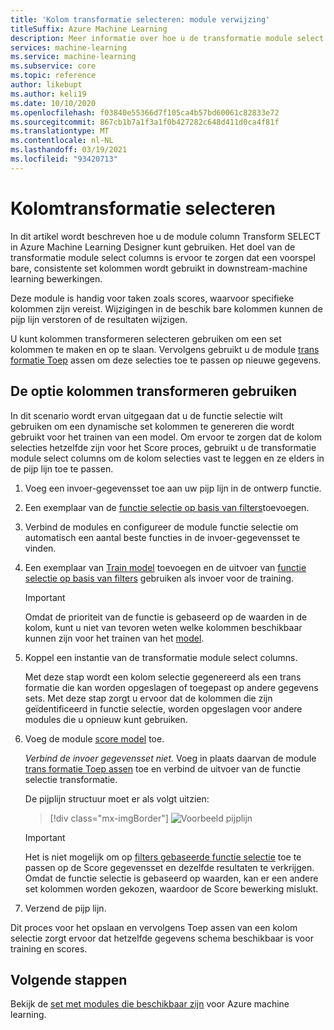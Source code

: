 ```yaml
---
title: 'Kolom transformatie selecteren: module verwijzing'
titleSuffix: Azure Machine Learning
description: Meer informatie over hoe u de transformatie module select columns in Azure Machine Learning Designer kunt gebruiken om een SELECT trans formatie uit te voeren.
services: machine-learning
ms.service: machine-learning
ms.subservice: core
ms.topic: reference
author: likebupt
ms.author: keli19
ms.date: 10/10/2020
ms.openlocfilehash: f03840e55366d7f105ca4b57bd60061c82833e72
ms.sourcegitcommit: 867cb1b7a1f3a1f0b427282c648d411d0ca4f81f
ms.translationtype: MT
ms.contentlocale: nl-NL
ms.lasthandoff: 03/19/2021
ms.locfileid: "93420713"
---
```

# <a name="select-columns-transform"></a>Kolomtransformatie selecteren

In dit artikel wordt beschreven hoe u de module column Transform SELECT in Azure Machine Learning Designer kunt gebruiken. Het doel van de transformatie module select columns is ervoor te zorgen dat een voorspel bare, consistente set kolommen wordt gebruikt in downstream-machine learning bewerkingen.

Deze module is handig voor taken zoals scores, waarvoor specifieke kolommen zijn vereist. Wijzigingen in de beschik bare kolommen kunnen de pijp lijn verstoren of de resultaten wijzigen.

U kunt kolommen transformeren selecteren gebruiken om een set kolommen te maken en op te slaan. Vervolgens gebruikt u de module [trans formatie Toep](apply-transformation.md) assen om deze selecties toe te passen op nieuwe gegevens.

## <a name="how-to-use-select-columns-transform"></a>De optie kolommen transformeren gebruiken

In dit scenario wordt ervan uitgegaan dat u de functie selectie wilt gebruiken om een dynamische set kolommen te genereren die wordt gebruikt voor het trainen van een model. Om ervoor te zorgen dat de kolom selecties hetzelfde zijn voor het Score proces, gebruikt u de transformatie module select columns om de kolom selecties vast te leggen en ze elders in de pijp lijn toe te passen.

1. Voeg een invoer-gegevensset toe aan uw pijp lijn in de ontwerp functie.

2. Een exemplaar van de [functie selectie op basis van filters](filter-based-feature-selection.md)toevoegen.

3. Verbind de modules en configureer de module functie selectie om automatisch een aantal beste functies in de invoer-gegevensset te vinden.

4. Een exemplaar van [Train model](train-model.md) toevoegen en de uitvoer van [functie selectie op basis van filters](filter-based-feature-selection.md) gebruiken als invoer voor de training.

    > [!IMPORTANT]
    > Omdat de prioriteit van de functie is gebaseerd op de waarden in de kolom, kunt u niet van tevoren weten welke kolommen beschikbaar kunnen zijn voor het trainen van het [model](train-model.md).  
5. Koppel een instantie van de transformatie module select columns. 

    Met deze stap wordt een kolom selectie gegenereerd als een trans formatie die kan worden opgeslagen of toegepast op andere gegevens sets. Met deze stap zorgt u ervoor dat de kolommen die zijn geïdentificeerd in functie selectie, worden opgeslagen voor andere modules die u opnieuw kunt gebruiken.

6. Voeg de module [score model](score-model.md) toe. 

   *Verbind de invoer gegevensset niet.* Voeg in plaats daarvan de module [trans formatie Toep assen](apply-transformation.md) toe en verbind de uitvoer van de functie selectie transformatie.

   De pijplijn structuur moet er als volgt uitzien:

   > [!div class="mx-imgBorder"]
   > ![Voorbeeld pijplijn](media/module/filter-based-feature-selection-score.png)

   > [!IMPORTANT]
   > Het is niet mogelijk om op [filters gebaseerde functie selectie](filter-based-feature-selection.md) toe te passen op de Score gegevensset en dezelfde resultaten te verkrijgen. Omdat de functie selectie is gebaseerd op waarden, kan er een andere set kolommen worden gekozen, waardoor de Score bewerking mislukt.
    
7. Verzend de pijp lijn.

Dit proces voor het opslaan en vervolgens Toep assen van een kolom selectie zorgt ervoor dat hetzelfde gegevens schema beschikbaar is voor training en scores.


## <a name="next-steps"></a>Volgende stappen

Bekijk de [set met modules die beschikbaar zijn](module-reference.md) voor Azure machine learning. 
